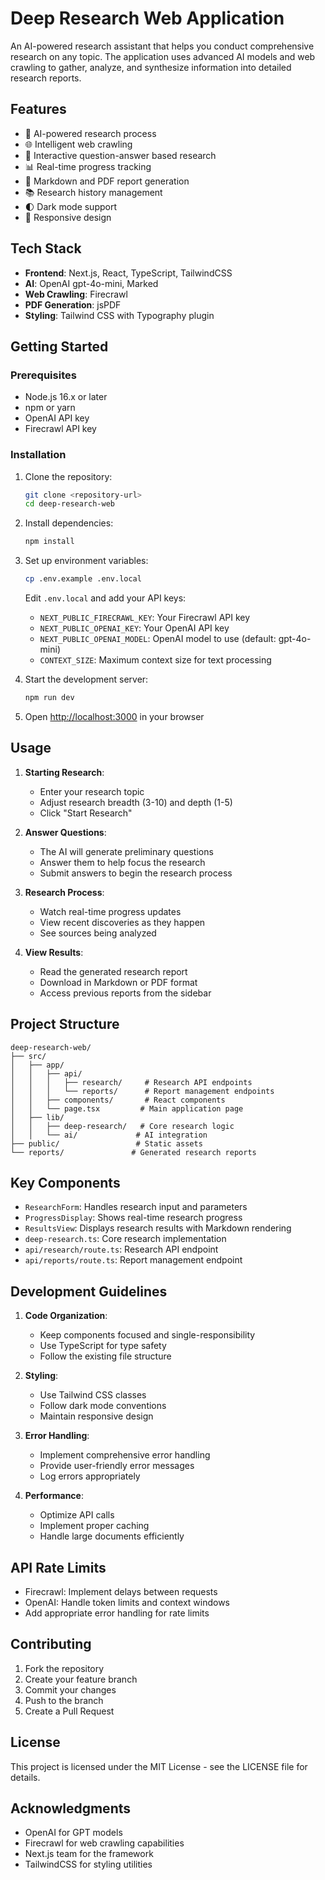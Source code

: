 # Deep Research Web Application

An AI-powered research assistant that helps you conduct comprehensive research on any topic. The application uses advanced AI models and web crawling to gather, analyze, and synthesize information into detailed research reports.

## Features

- 🤖 AI-powered research process
- 🌐 Intelligent web crawling
- 📝 Interactive question-answer based research
- 📊 Real-time progress tracking
- 📑 Markdown and PDF report generation
- 📚 Research history management
- 🌓 Dark mode support
- 📱 Responsive design

## Tech Stack

- **Frontend**: Next.js, React, TypeScript, TailwindCSS
- **AI**: OpenAI gpt-4o-mini, Marked
- **Web Crawling**: Firecrawl
- **PDF Generation**: jsPDF
- **Styling**: Tailwind CSS with Typography plugin

## Getting Started

### Prerequisites

- Node.js 16.x or later
- npm or yarn
- OpenAI API key
- Firecrawl API key

### Installation

1. Clone the repository:
   ```bash
   git clone <repository-url>
   cd deep-research-web
   ```

2. Install dependencies:
   ```bash
   npm install
   ```

3. Set up environment variables:
   ```bash
   cp .env.example .env.local
   ```
   Edit `.env.local` and add your API keys:
   - `NEXT_PUBLIC_FIRECRAWL_KEY`: Your Firecrawl API key
   - `NEXT_PUBLIC_OPENAI_KEY`: Your OpenAI API key
   - `NEXT_PUBLIC_OPENAI_MODEL`: OpenAI model to use (default: gpt-4o-mini)
   - `CONTEXT_SIZE`: Maximum context size for text processing

4. Start the development server:
   ```bash
   npm run dev
   ```

5. Open [http://localhost:3000](http://localhost:3000) in your browser

## Usage

1. **Starting Research**:
   - Enter your research topic
   - Adjust research breadth (3-10) and depth (1-5)
   - Click "Start Research"

2. **Answer Questions**:
   - The AI will generate preliminary questions
   - Answer them to help focus the research
   - Submit answers to begin the research process

3. **Research Process**:
   - Watch real-time progress updates
   - View recent discoveries as they happen
   - See sources being analyzed

4. **View Results**:
   - Read the generated research report
   - Download in Markdown or PDF format
   - Access previous reports from the sidebar

## Project Structure

```
deep-research-web/
├── src/
│   ├── app/
│   │   ├── api/
│   │   │   ├── research/     # Research API endpoints
│   │   │   └── reports/      # Report management endpoints
│   │   ├── components/       # React components
│   │   └── page.tsx         # Main application page
│   ├── lib/
│   │   ├── deep-research/   # Core research logic
│   │   └── ai/             # AI integration
├── public/                 # Static assets
└── reports/               # Generated research reports
```

## Key Components

- `ResearchForm`: Handles research input and parameters
- `ProgressDisplay`: Shows real-time research progress
- `ResultsView`: Displays research results with Markdown rendering
- `deep-research.ts`: Core research implementation
- `api/research/route.ts`: Research API endpoint
- `api/reports/route.ts`: Report management endpoint

## Development Guidelines

1. **Code Organization**:
   - Keep components focused and single-responsibility
   - Use TypeScript for type safety
   - Follow the existing file structure

2. **Styling**:
   - Use Tailwind CSS classes
   - Follow dark mode conventions
   - Maintain responsive design

3. **Error Handling**:
   - Implement comprehensive error handling
   - Provide user-friendly error messages
   - Log errors appropriately

4. **Performance**:
   - Optimize API calls
   - Implement proper caching
   - Handle large documents efficiently

## API Rate Limits

- Firecrawl: Implement delays between requests
- OpenAI: Handle token limits and context windows
- Add appropriate error handling for rate limits

## Contributing

1. Fork the repository
2. Create your feature branch
3. Commit your changes
4. Push to the branch
5. Create a Pull Request

## License

This project is licensed under the MIT License - see the LICENSE file for details.

## Acknowledgments

- OpenAI for GPT models
- Firecrawl for web crawling capabilities
- Next.js team for the framework
- TailwindCSS for styling utilities

